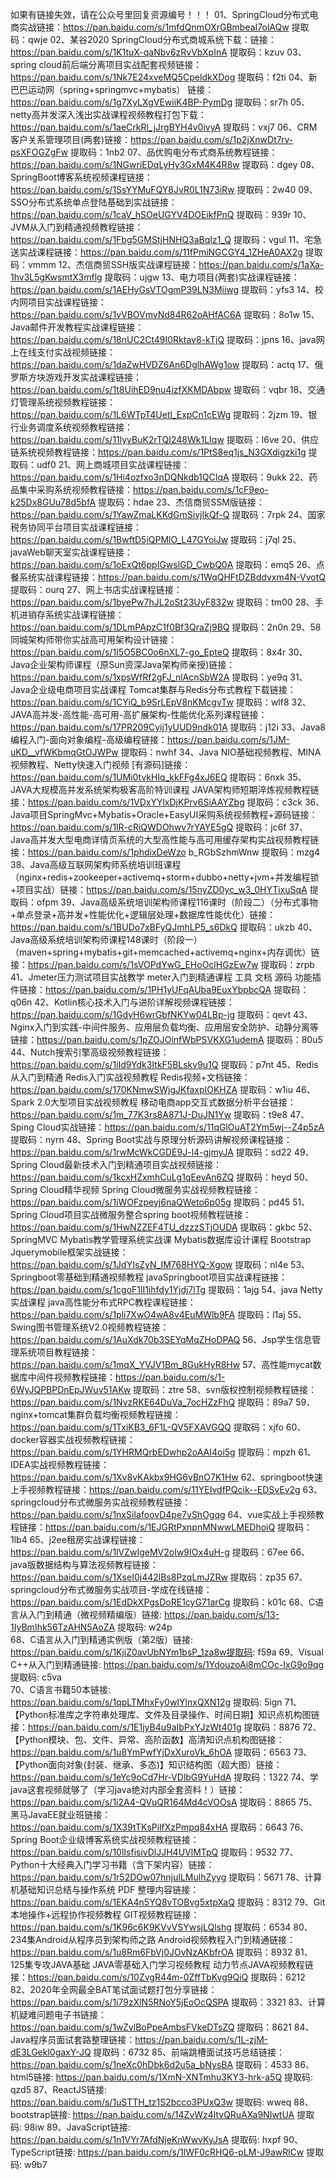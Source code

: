  如果有链接失效，请在公众号里回复资源编号！！！ 
 01、SpringCloud分布式电商实战链接：https://pan.baidu.com/s/1mfdQnmOXrGBmbeaI7olAQw 提取码：qwje
 02、某谷2020 SpringCloud分布式商城系统下载：链接：https://pan.baidu.com/s/1K1tuX-qaNbv6zRvVbXpInA 提取码：kzuv
 03、spring cloud前后端分离项目实战配套视频链接：https://pan.baidu.com/s/1Nk7E24xveMQ5CpeldkXDog 提取码：f2ti
 04、新巴巴运动网（spring+springmvc+mybatis） 链接：https://pan.baidu.com/s/1g7XyLXgVEwiiK4BP-PymDg  提取码：sr7h
 05、netty高并发深入浅出实战课程视频教程打包下载：https://pan.baidu.com/s/1aeCrkRl_jJrgBYH4v0ivyA 提取码：vxj7
 06、CRM客户关系管理项目(两套)链接：https://pan.baidu.com/s/1p2jXnwDt7rv-psXFOGZgFw  提取码：1nb2
 07、品优购电分布式商系统教程链接：https://pan.baidu.com/s/1NGwriEDqLyHy3GxM4K4R8w 提取码：dgey
 08、SpringBoot博客系统视频课程链接：https://pan.baidu.com/s/1SsYYMuFQY8JvR0L1N73iRw 提取码：2w40
 09、SSO分布式系统单点登陆基础到实战链接：https://pan.baidu.com/s/1caV_hSOeUGYV4DOEikfPnQ 提取码：939r
 10、JVM从入门到精通视频教程链接：https://pan.baidu.com/s/1Fbg5GMStjHNHQ3aBqIz1_Q 提取码：vgul
 11、宅急送实战课程链接：https://pan.baidu.com/s/11fPmiNGCGY4_1ZHeA0AX2g 提取码：vmmm
 12、杰信商贸SSH版实战课程链接：https://pan.baidu.com/s/1aXa-1hv3L5gKwsmtX3mflg 提取码：ujgw
 13、电力项目(两套)实战课程链接：https://pan.baidu.com/s/1AEHyGsVTOgmP39LN3Miiwg 提取码：yfs3
 14、校内网项目实战课程链接：https://pan.baidu.com/s/1vVBOVmvNd84R62oAHfAC6A 提取码：8o1w
 15、Java邮件开发教程实战课程链接：https://pan.baidu.com/s/18nUC2Ct49I0Rktav8-kTjQ 提取码：jpns 
 16、java网上在线支付实战视频链接：https://pan.baidu.com/s/1daZwHVDZ6An6DglhAWg1ow 提取码：actq 
 17、俄罗斯方块游戏开发实战课程链接：https://pan.baidu.com/s/1t8UihED9nu4izfXKMDAbpw 提取码：vqbr
 18、交通灯管理系统视频教程链接：https://pan.baidu.com/s/1L6WTpT4Uetl_ExpCn1cEWg 提取码：2jzm
 19、银行业务调度系统视频教程链接：https://pan.baidu.com/s/11lyyBuK2rTQI248Wk1LIqw 提取码：l6ve
 20、供应链系统视频教程链接：https://pan.baidu.com/s/1PtS8eq1js_N3GXdigzki1g 提取码：udf0
 21、网上商城项目实战课程链接：https://pan.baidu.com/s/1Hi4ozfxo3nDQNkdb1QCIqA 提取码：9ukk
 22、药品集中采购系统视频教程链接：https://pan.baidu.com/s/1cF9eo-k25Dx8GUu78d5bfA 提取码：hdae 
 23、杰信商贸SSM版链接：https://pan.baidu.com/s/1YawZmaLKKdGmSivjIkQf-Q 提取码：7rpk
 24、国家税务协同平台项目实战课程链接：https://pan.baidu.com/s/1BwftD5jQPMlO_L47GYoiJw 提取码：j7ql
 25、javaWeb聊天室实战课程链接：https://pan.baidu.com/s/1oExQt6ppIGwslGD_CwbQ0A 提取码：emq5
 26、点餐系统实战课程链接：https://pan.baidu.com/s/1WqQHFtDZBddvxm4N-VvotQ 提取码：ourq
 27、网上书店实战课程链接：https://pan.baidu.com/s/1byePw7hJL2oSt23UyF832w 提取码：tm00
 28、手机进销存系统实战课程链接：https://pan.baidu.com/s/1DLmPApzC1f0Bf3QraZj9BQ 提取码：2n0n 
 29、58同城架构师带你实战高可用架构设计链接：https://pan.baidu.com/s/1I5O5BC0o6nXL7-go_EpteQ 提取码：8x4r
 30、Java企业架构师课程（原Sun资深Java架构师亲授)链接：https://pan.baidu.com/s/1xpsWfRf2gFJ_nlAcnSbW2A 提取码：ye9q
 31、Java企业级电商项目实战课程 Tomcat集群与Redis分布式教程下载链接：https://pan.baidu.com/s/1CYiQ_b9SrLEpV8nKMcgvTw 提取码：wlf8
 32、JAVA高并发-高性能-高可用-高扩展架构-性能优化系列课程链接：https://pan.baidu.com/s/17PR209Cyij1yUUD9ndk01A 提取码：j12i
 33、Java8编程入门-面向对象编程-高级编程链接：https://pan.baidu.com/s/1JM-uKD__vfWKbmqGtOJWPw 提取码：nwhf
 34、Java NIO基础视频教程、MINA视频教程、Netty快速入门视频 [有源码]链接：https://pan.baidu.com/s/1UMi0tvkHlq_kkFFg4xJ6EQ 提取码：6nxk
 35、JAVA大规模高并发系统架构极客高阶特训课程 JAVA架构师短期淬炼视频教程链接：https://pan.baidu.com/s/1VDxYYlxDjKPrv6SiAAYZbg 提取码：c3ck
 36、Java项目SpringMvc+Mybatis+Oracle+EasyUI采购系统视频教程+源码链接：https://pan.baidu.com/s/1lR-cRiQWDOhwv7rYAYE5gQ 提取码：jc6f
 37、Java高并发大型电商详情页系统的大型高性能与高可用缓存架构实战视频教程链接：https://pan.baidu.com/s/1phdixDeWzo b_RGbSzhmWnw 提取码：mzg4
 38、Java高级互联网架构师系统培训班课程（nginx+redis+zookeeper+activemq+storm+dubbo+netty+jvm+并发编程锁+项目实战）链接：https://pan.baidu.com/s/15nyZD0yc_w3_0HYTixuSqA 提取码：ofpm
 39、Java高级系统培训架构师课程116课时（阶段二）（分布式事物+单点登录+高并发+性能优化+逻辑层处理+数据库性能优化）链接：https://pan.baidu.com/s/1BUDo7xBFyQJmhLP5_s6DkQ 提取码：ukzb
 40、Java高级系统培训架构师课程148课时（阶段一）（maven+spring+mybatis+git+memcached+activemq+nginx+内存调优）链接：https://pan.baidu.com/s/1sVOPdYwG_EHoOclHGzEw7w 提取码：zrpb
 41、Jmeter压力测试项目实战教学 meter入门到精通课程 工具 文档 源码 功能插件链接：https://pan.baidu.com/s/1PH1yUFqAUba9EuxYbpbcQA 提取码：q06n 
 42、Kotlin核心技术入门与进阶详解视频课程链接：https://pan.baidu.com/s/1GdyH6wrGbfNKYw04LBp-jg 提取码：qevt
 43、Nginx入门到实践-中间件服务、应用层负载均衡、应用层安全防护、动静分离等链接：https://pan.baidu.com/s/1pZOJOinfWbPSVKXG1udemA 提取码：80u5
 44、Nutch搜索引擎高级视频教程链接：https://pan.baidu.com/s/1iId9Ydk3ItkF5BLskv9u1Q 提取码：p7nt
 45、Redis从入门到精通 Redis入门实战视频教程 Redis视频+文档链接：https://pan.baidu.com/s/170KNmwSWjgJKfaxpIOKHZA 提取码：w1iu 
 46、Spark 2.0大型项目实战视频教程 移动电商app交互式数据分析平台链接：https://pan.baidu.com/s/1m_77K3rs8A871J-DuJN1Yw 提取码：t9e8
 47、Sping Cloud实战链接：https://pan.baidu.com/s/11qGlOuAT2Ym5wj--Z4p5zA 提取码：nyrn 
 48、Spring Boot实战与原理分析源码讲解视频课程链接：https://pan.baidu.com/s/1rwMcWkCGDE9J-l4-gjmyJA 提取码：sd22
 49、Spring Cloud最新技术入门到精通项目实战视频链接：https://pan.baidu.com/s/1kcxHZxmhCuLg1qEevAn6ZQ 提取码：heyd
 50、Spring Cloud精华视频 Spring Cloud微服务实战视频教程链接：https://pan.baidu.com/s/1iWOFzpeyj6naQWeto6p05g 提取码：pd45
 51、Spring Cloud项目实战微服务整合spring boot视频教程链接：https://pan.baidu.com/s/1HwNZZEF4TU_dzzzSTjOUDA 提取码：gkbc
 52、SpringMVC Mybatis教学管理系统实战课 Mybatis数据库设计课程 Bootstrap Jquerymobile框架实战链接：https://pan.baidu.com/s/1JdYIsZyN_IM768HYQ-Xgow 提取码：nl4e
 53、Springboot零基础到精通视频教程 javaSpringboot项目实战课程链接：https://pan.baidu.com/s/1cgoF1lI1ihfdy1Yjdj7lTg 提取码：1ajg
 54、java Netty实战课程 java高性能分布式RPC教程课程链接：https://pan.baidu.com/s/1pli7XwO4wA8v4EuMWlb9FA 提取码：l1aj
 55、Swing图书管理系统V2.0视频教程链接：https://pan.baidu.com/s/1AuXdk70b3SEYqMqZHoDPAQ
 56、Jsp学生信息管理系统项目教程链接：https://pan.baidu.com/s/1mqX_YVJV1Bm_8GukHyR8Hw
 57、高性能mycat数据库中间件视频教程链接：https://pan.baidu.com/s/1-6WyJQPBPDnEpJWuv51AKw 提取码：ztre
 58、svn版权控制视频教程链接：https://pan.baidu.com/s/1NvzRKE64DuVa_7ocHZzFhQ 提取码：89a7
 59、nginx+tomcat集群负载均衡视频教程链接：https://pan.baidu.com/s/1TxiKB3_6F1L-QV5FXAVGQQ 提取码：xjfo
 60、docker容器实战视频教程链接：https://pan.baidu.com/s/1YHRMQrbEDwhp2oAAI4oi5g 提取码：mpzh
 61、IDEA实战视频教程链接： https://pan.baidu.com/s/1Xv8vKAkbx9HG6vBnO7K1Hw
 62、springboot快速上手视频教程链接：https://pan.baidu.com/s/11YEIvdfPQcik--EDSvEv2g
 63、springcloud分布式微服务实战视频教程链接：https://pan.baidu.com/s/1nxSiIafoovD4pe7vShOgqg
 64、vue实战上手视频教程链接：https://pan.baidu.com/s/1EJGRtPxnpnMNwwLMEDhoiQ 提取码：1lb4
 65、j2ee租房实战课程链接：https://pan.baidu.com/s/1lVZwIgeMV2oIw9IOx4uH-g 提取码：67ee
 66、java版数据结构与算法视频教程链接：https://pan.baidu.com/s/1XseI0j442lBs8PzqLmJZRw 提取码：zp35
 67、springcloud分布式微服务实战项目-学成在线链接：https://pan.baidu.com/s/1EdDkXPgsDoRE1cyG71arCg 提取码：k01c
 68、C语言从入门到精通（微视频精编版）链接: https://pan.baidu.com/s/13-1IyBmIhk56TzAHN5AoZA 提取码: w24p  
 68、C语言从入门到精通实例版（第2版）链接: https://pan.baidu.com/s/1KjiZ0avUbNYm1bsP_1za8w提取码: f59a
 69、Visual C++从入门到精通链接: https://pan.baidu.com/s/1YdouzoAi8mCOc-IxG9o9qg 提取码: c5va  
 70、C语言书籍50本链接: https://pan.baidu.com/s/1qpLTMhxFy0wIYlnxQXN12g 提取码: 5ign
 71、【Python标准库之字符串处理库、文件及目录操作、时间日期】知识点机构图链接：https://pan.baidu.com/s/1E1jyB4u9aIbPxYJzWt401g 提取码：8876
 72、【Python模块、包、文件、异常、高阶函数】高清知识点机构图链接：https://pan.baidu.com/s/1u8YmPwfYjDxXuroVk_6hOA 提取码：6563
 73、【Python面向对象(封装、继承、多态)】知识结构图（超大图）链接：https://pan.baidu.com/s/1eYc9oCd7Hr-VDlbG9YuHdA 提取码：1322
 74、学java这套视频就够了（学习java绝对内部全套资料！）链接：https://pan.baidu.com/s/1i2A4-QVuQR164Md4cVOOsA 提取码：8865
 75、黑马JavaEE就业班链接：https://pan.baidu.com/s/1X39tTKsPilfXzPmpq84xHA 提取码：6643
 76、Spring Boot企业级博客系统实战视频教程链接：https://pan.baidu.com/s/10lIsfisivDlJJH4UVlMTpQ 提取码：9532
 77、Python十大经典入门学习书籍（含下架内容）链接：https://pan.baidu.com/s/1r52DOw07hnjuILMulhZyyg 提取码：5671 
 78、计算机基础知识总结与操作系统 PDF 整理内容链接：https://pan.baidu.com/s/1EKA4n5YQ8vTOBvg5xtpXaQ 提取码：8312
 79、Git 本地操作+远程协作视频教程 GIT视频教程链接：https://pan.baidu.com/s/1K96c6K9KVvVSYwsjLQlshg 提取码：6534 
 80、234集Android从程序员到架构师之路 Android视频教程入门到精通链接：https://pan.baidu.com/s/1u8Rm6FbVj0JOvNzAKbfrOA 提取码：8932
 81、125集专攻JAVA基础  JAVA零基础入门学习视频教程 动力节点JAVA视频教程链接：https://pan.baidu.com/s/10ZvgR44m-0ZffTbKvg9QiQ 提取码：6212 
 82、2020年全网最全BAT笔试面试题打包分享链接：https://pan.baidu.com/s/1i79zXlN5RNoY5jEoOcQSPA 提取码：3321 
 83、计算机疑难问题电子书链接：https://pan.baidu.com/s/1wZvlBoPpeAmbsFVkeDTsZQ 提取码：8621 
 84、Java程序员面试套路整理链接：https://pan.baidu.com/s/1L-zjM-dE3LGekl0gaxY-JQ 提取码：6732
 85、前端跳槽面试技巧总结链接：https://pan.baidu.com/s/1neXc0hDbk6d2u5a_bNysBA 提取码：4533 
 86、html5链接: https://pan.baidu.com/s/1XmN-XNTmhu3KY3-hrk-a5Q 提取码: qzd5
 87、ReactJS链接: https://pan.baidu.com/s/1uSTTH_tz1S2bcco3PUxQ3w 提取码: wweq
 88、bootstrap链接: https://pan.baidu.com/s/14ZvWz4ltvQRuAXa9NIwtUA 提取码: 98iw
 89、JavaScript链接: https://pan.baidu.com/s/1n1VYr7AfdNjeKnWwvKyJsA 提取码: hxpf
 90、TypeScript链接: https://pan.baidu.com/s/1lWF0cRHQ6-pLM-J9awRlCw 提取码: w9b7 